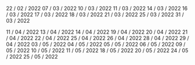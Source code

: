 22 / 02 / 2022
07 / 03 / 2022
10 / 03 / 2022
11 / 03 / 2022
14 / 03 / 2022
16 / 03 / 2022
17 / 03 / 2022
18 / 03 / 2022
21 / 03 / 2022
25 / 03 / 2022
31 / 03 / 2022

11 / 04 / 2022
13 / 04 / 2022
14 / 04 / 2022
19 / 04 / 2022
20 / 04 / 2022
21 / 04 / 2022
22 / 04 / 2022
25 / 04 / 2022
26 / 04 / 2022
28 / 04 / 2022
29 / 04 / 2022
03 / 05 / 2022 
04 / 05 / 2022 
05 / 05 / 2022
06 / 05 / 2022
09 / 05 / 2022
10 / 05 / 2022
11 / 05 / 2022
18 / 05 / 2022
20 / 05 / 2022
24 / 05 / 2022 
25 / 05 / 2022 
